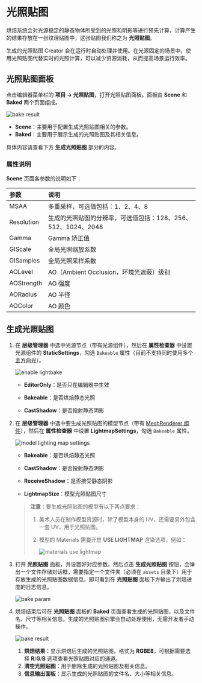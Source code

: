 # 光照贴图

烘焙系统会对光源稳定的静态物体所受到的光照和阴影等进行预先计算，计算产生的结果存放在一张纹理贴图中，这张贴图我们称之为 **光照贴图**。

生成的光照贴图 Creator 会在运行时自动处理并使用。在光源固定的场景中，使用光照贴图代替实时的光照计算，可以减少资源消耗，从而提高场景运行效率。

## 光照贴图面板

点击编辑器菜单栏的 **项目 -> 光照贴图**，打开光照贴图面板。面板由 **Scene** 和 **Baked** 两个页面组成。

![bake result](./lightmap/lightmap-panel.png)

- **Scene**：主要用于配置生成光照贴图相关的参数。
- **Baked**：主要用于展示生成的光照贴图及其相关信息。

具体内容请查看下方 **生成光照贴图** 部分的内容。

### 属性说明

**Scene** 页面各参数的说明如下：

| 参数 | 说明 |
| :--- | :--- |
| MSAA | 多重采样，可选值包括：1、2、4、8 |
| Resolution | 生成的光照贴图的分辨率，可选值包括：128、256、512、1024、2048 |
| Gamma | Gamma 矫正值 |
| GIScale | 全局光照缩放系数 |
| GISamples | 全局光照采样系数 |
| AOLevel | AO（Ambient Occlusion，环境光遮蔽）级别 |
| AOStrength | AO 强度 |
| AORadius | AO 半径 |
| AOColor | AO 颜色 |

## 生成光照贴图

1. 在 **层级管理器** 中选中光源节点（带有光源组件），然后在 **属性检查器** 中设置光源组件的 **StaticSettings**，勾选 `Bakeable` 属性（目前不支持同时使用多个 [主方向光](./lightType/dir-light.md)）。

    ![enable lightbake](./lightmap/light-bakeable.png)

    - **EditorOnly**：是否只在编辑器中生效

    - **Bakeable**：是否烘焙静态光照

    - **CastShadow**：是否投射静态阴影

2. 在 **层级管理器** 中选中要生成光照贴图的模型节点（带有 [MeshRenderer 组件](./../../../engine/renderable/model-component.md)），然后在 **属性检查器** 中设置 **LightmapSettings**，勾选 `Bakeable` 属性。

    ![model lighting map settings](./lightmap/meshrenderer-bakeable.png)

    - **Bakeable**：是否烘焙静态光照

    - **CastShadow**：是否投射静态阴影

    - **ReceiveShadow**：是否接受静态阴影

    - **LightmapSize**：模型光照贴图尺寸

    > **注意**：要生成光照贴图的模型有以下两点要求：
    >
    > 1. 美术人员在制作模型资源时，除了模型本身的 UV，还需要另外包含一套 UV，用于光照贴图。
    >
    > 2. 模型的 Materials 需要开启 **USE LIGHTMAP** 渲染选项，例如：
    >
    >    ![materials use lightmap](./lightmap/materials.png)

3. 打开 **光照贴图** 面板，并设置好对应参数。然后点击 **生成光照贴图** 按钮，会弹出一个文件存储对话框，需要指定一个文件夹（必须在 `assets` 目录下）用于存放生成的光照贴图数据信息。即可看到在 **光照贴图** 面板下方输出了烘焙进度的日志信息。

    ![bake param](./lightmap/lightmap-generate.png)

4. 烘焙结束后可在 **光照贴图** 面板的 **Baked** 页面查看生成的光照贴图，以及文件名、尺寸等相关信息。生成的光照贴图引擎会自动处理使用，无需开发者手动操作。

    ![bake result](./lightmap/lightmap-result.png)

    1. **烘焙结果**：显示烘焙后生成的光照贴图，格式为 **RGBE8**，可根据需要选择 **R**/**G**/**B** 选项查看光照贴图对应的通道。
    2. **清空光照贴图**：用于删除生成的光照贴图及相关信息。
    3. **信息输出面板**：显示生成的光照贴图的文件名、大小等相关信息。
